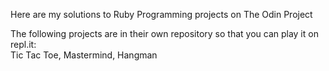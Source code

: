 Here are my solutions to Ruby Programming projects on The Odin Project  
  
The following projects are in their own repository so that you can play it on repl.it:  
Tic Tac Toe, Mastermind, Hangman  


